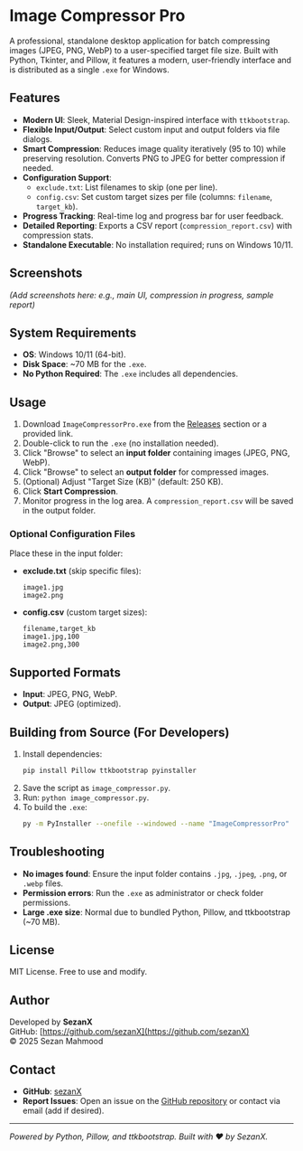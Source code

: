 # Image Compressor Pro

A professional, standalone desktop application for batch compressing images (JPEG, PNG, WebP) to a user-specified target file size. Built with Python, Tkinter, and Pillow, it features a modern, user-friendly interface and is distributed as a single `.exe` for Windows.

## Features
- **Modern UI**: Sleek, Material Design-inspired interface with `ttkbootstrap`.
- **Flexible Input/Output**: Select custom input and output folders via file dialogs.
- **Smart Compression**: Reduces image quality iteratively (95 to 10) while preserving resolution. Converts PNG to JPEG for better compression if needed.
- **Configuration Support**:
  - `exclude.txt`: List filenames to skip (one per line).
  - `config.csv`: Set custom target sizes per file (columns: `filename`, `target_kb`).
- **Progress Tracking**: Real-time log and progress bar for user feedback.
- **Detailed Reporting**: Exports a CSV report (`compression_report.csv`) with compression stats.
- **Standalone Executable**: No installation required; runs on Windows 10/11.

## Screenshots
*(Add screenshots here: e.g., main UI, compression in progress, sample report)*

## System Requirements
- **OS**: Windows 10/11 (64-bit).
- **Disk Space**: ~70 MB for the `.exe`.
- **No Python Required**: The `.exe` includes all dependencies.

## Usage
1. Download `ImageCompressorPro.exe` from the [Releases](https://github.com/sezanX/ImageCompressor-tools/releases/tag/v-1.0) section or a provided link.
2. Double-click to run the `.exe` (no installation needed).
3. Click "Browse" to select an **input folder** containing images (JPEG, PNG, WebP).
4. Click "Browse" to select an **output folder** for compressed images.
5. (Optional) Adjust "Target Size (KB)" (default: 250 KB).
6. Click **Start Compression**.
7. Monitor progress in the log area. A `compression_report.csv` will be saved in the output folder.

### Optional Configuration Files
Place these in the input folder:
- **exclude.txt** (skip specific files):
  ```
  image1.jpg
  image2.png
  ```
- **config.csv** (custom target sizes):
  ```csv
  filename,target_kb
  image1.jpg,100
  image2.png,300
  ```

## Supported Formats
- **Input**: JPEG, PNG, WebP.
- **Output**: JPEG (optimized).

## Building from Source (For Developers)
1. Install dependencies:
   ```bash
   pip install Pillow ttkbootstrap pyinstaller
   ```
2. Save the script as `image_compressor.py`.
3. Run: `python image_compressor.py`.
4. To build the `.exe`:
   ```bash
   py -m PyInstaller --onefile --windowed --name "ImageCompressorPro" --hidden-import=PIL --hidden-import=ttkbootstrap image_compressor.py
   ```

## Troubleshooting
- **No images found**: Ensure the input folder contains `.jpg`, `.jpeg`, `.png`, or `.webp` files.
- **Permission errors**: Run the `.exe` as administrator or check folder permissions.
- **Large .exe size**: Normal due to bundled Python, Pillow, and ttkbootstrap (~70 MB).

## License
MIT License. Free to use and modify.

## Author
Developed by **SezanX**  
GitHub: [https://github.com/sezanX](https://github.com/sezanX)  
© 2025 Sezan Mahmood

## Contact
- **GitHub**: [sezanX](https://github.com/sezanX)
- **Report Issues**: Open an issue on the [GitHub repository](https://github.com/sezanX/ImageCompressorPro) or contact via email (add if desired).

---

*Powered by Python, Pillow, and ttkbootstrap. Built with ❤️ by SezanX.*
